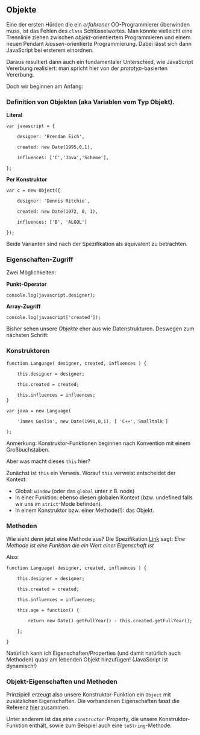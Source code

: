 ## Objekte

Eine der ersten Hürden die ein *erfahrener* OO-Programmierer überwinden muss, ist
das Fehlen des `class` Schlüsselwortes. Man könnte vielleicht eine Trennlinie ziehen
zwischen *objekt*-orientiertem Programmieren und einem neuen Pendant
*klassen*-orientierte Programmierung. Dabei lässt sich dann JavaScript bei ersterem
einordnen.

Daraus resultiert dann auch ein fundamentaler Unterschied, wie JavaScript Vererbung
realisiert: man spricht hier von der *prototyp*-basierten Vererbung.

Doch wir beginnen am Anfang:

### Definition von Objekten (aka Variablen vom Typ Objekt).

**Literal**

    var javascript = {

        designer: 'Brendan Eich',

        created: new Date(1995,0,1),

        influences: ['C','Java','Scheme'],

    };

**Per Konstruktor**

    var c = new Object({

        designer: 'Dennis Ritchie',

        created: new Date(1972, 0, 1),

        influences: ['B', 'ALGOL']

    });

Beide Varianten sind nach der Spezifikation als äquivalent zu betrachten.

### Eigenschaften-Zugriff

Zwei Möglichkeiten:

**Punkt-Operator**

    console.log(javascript.designer);

**Array-Zugriff**

    console.log(javascript['created']);

Bisher sehen unsere *Objekte* eher aus wie Datenstrukturen. Deswegen zum nächsten
Schritt:

### Konstruktoren

    function Language( designer, created, influences ) {

        this.designer = designer;

        this.created = created;

        this.influences = influences;
    }

    var java = new Language(

        'James Goslin', new Date(1991,0,1), [ 'C++','Smalltalk ]

    );

Anmerkung: Konstruktor-Funktionen beginnen nach Konvention mit einem Großbuchstaben.

Aber was macht dieses `this` hier?

Zunächst ist `this` ein Verweis. Worauf `this` verweist entscheidet der Kontext:

- Global: `window`  (oder das `global` unter z.B. node)
- In einer Funktion: ebenso diesen globalen Kontext (bzw. undefined falls wir uns im
  `strict`-Mode befinden).
- In einem Konstruktor bzw. einer Methode(!): das Objekt.

### Methoden

Wie sieht denn jetzt eine Methode aus? Die Spezifikation
[Link](http://es5.github.com/#x4.3.27) sagt:
 *Eine Methode ist eine Funktion die ein Wert einer Eigenschaft ist*

Also:

    function Language( designer, created, influences ) {

        this.designer = designer;

        this.created = created;

        this.influences = influences;

        this.age = function() {

            return new Date().getFullYear() - this.created.getFullYear();

        };

    }

Natürlich kann ich Eigenschaften/Properties (und damit natürlich auch Methoden)
quasi am lebenden Objekt hinzufügen! (JavaScript ist dynamisch!)

### Objekt-Eigenschaften und Methoden

Prinzipiell erzeugt also unsere Konstruktor-Funktion ein `Object` mit zusätzlichen
Eigenschaften. Die vorhandenen Eigenschaften fasst die Referenz
[hier](http://es5.github.com/#x15.2.4) zusammen.

Unter anderem ist das eine `constructor`-Property, die unsere Konstruktor-Funktion
enthält, sowie zum Beispiel auch eine `toString`-Methode.
